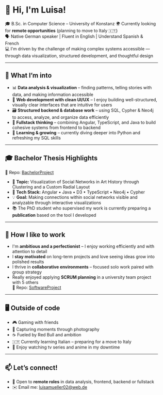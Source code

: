 # 👋 Hi, I'm Luisa!

🎓 B.Sc. in Computer Science – University of Konstanz
🌍 Currently looking for **remote opportunities** (planning to move to Italy 🇮🇹)  
🗣️ Native German speaker | Fluent in English | Understand Spanish & French  
💻 I'm driven by the challenge of making complex systems accessible — through data visualization, structured development, and thoughtful design

---

## 🔎 What I’m into
- 📊 **Data analysis & visualization** – finding patterns, telling stories with data, and making information accessible  
- 🎨 **Web development with clean UI/UX** – I enjoy building well-structured, visually clear interfaces that are intuitive for users  
- 🗃️ **Structured backend & database work** – using SQL, Cypher & Neo4j to access, analyze, and organize data efficiently  
- 🔁 **Fullstack thinking** – combining Angular, TypeScript, and Java to build cohesive systems from frontend to backend  
- 🌱 **Learning & growing** – currently diving deeper into Python and refreshing my SQL skills

---

## 🎓 Bachelor Thesis Highlights
🔗 Repo: [BachelorProject](https://github.com/luisamueller0/BachelorProject)

- 🧠 **Topic:** Visualization of Social Networks in Art History through Clustering and a Custom Radial Layout  
- 🔧 **Tech Stack:** Angular • Java • D3 • TypeScript • Neo4j • Cypher  
- 💡 **Goal:** Making connections within social networks visible and analyzable through interactive visualizations
- 📚 The PhD student who supervised my work is currently preparing a **publication** based on the tool I developed
---

## 🧠 How I like to work
- I'm **ambitious and a perfectionist** – I enjoy working efficiently and with attention to detail  
- I **stay motivated** on long-term projects and love seeing ideas grow into polished results  
- I thrive in **collaborative environments** – focused solo work paired with group strategy  
- Really enjoyed applying **SCRUM planning** in a university team project with 5 others  
  🔗 Repo: [SoftwareProject](https://github.com/luisamueller0/GroupSoftwareProject)

---

## 🖥️ Outside of code
- 🎮 Gaming with friends  
- 📸 Capturing moments through photography  
- ☕ Fueled by Red Bull and ambition  
- 🇮🇹 Currently learning Italian – preparing for a move to Italy  
- 🎥 Enjoy watching tv series and anime in my downtime

---

## 📫 Let’s connect!
- 📍 Open to **remote roles** in data analysis, frontend, backend or fullstack
- ✉️ Email me: luisamueller02@web.de



<!--

- 🌐 [LinkedIn](https://www.linkedin.com/) (add your link here)


Here are some ideas to get you started:

- 🔭 I’m currently working on ...
- 🌱 I’m currently learning ...
- 👯 I’m looking to collaborate on ...
- 🤔 I’m looking for help with ...
- 💬 Ask me about ...
- 📫 How to reach me: ...
- 😄 Pronouns: ...
- ⚡ Fun fact: ...
-->
